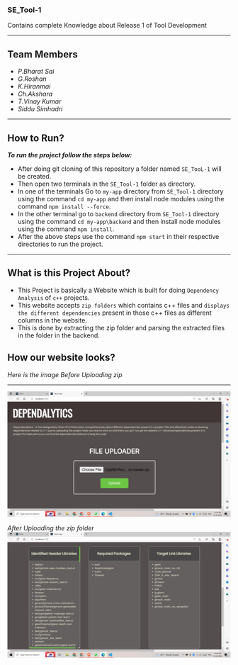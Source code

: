### SE_Tool-1
Contains complete Knowledge about Release 1 of Tool Development
****

## **Team Members**
 - *P.Bharat Sai* <br>
 - *G.Roshan* <br>
 - *K.Hiranmai* <br>
 - *Ch.Akshara* <br>
 - *T.Vinay Kumar* <br>
 - *Siddu Simhadri* <br>
****

## **How to Run?**
***To run the project follow the steps below:*** <br>
 - After doing git cloning of this repository a folder named `SE_TooL-1` will be created. <br>
 - Then open two terminals in the `SE_Tool-1` folder as directory. <br>
 - In one of the terminals Go to `my-app` directory from `SE_Tool-1` directory using the command `cd my-app` and then install node modules using the command `npm install --force`. <br>
 - In the other terminal go to `backend` directory from `SE_Tool-1` directory using the command `cd my-app\backend` and then install node modules using the command `npm install`. <br>
 - After the above steps use the command `npm start` in their respective directories to run the project. <br>
 
 ****
 ## **What is this Project About?**
- This Project is basically a Website which is built for doing `Dependency Analysis` of `c++` projects. <br>
- This website accepts `zip folders` which contains c++ files and `displays the different dependencies` present in those c++ files as different columns in the website. <br>
- This is done by extracting the zip folder and parsing the extracted files in the folder in the backend. <br> 

## **How our website looks?**
*Here is the image Before Uploading zip* <br>

****
![alt text](https://github.com/GroshanCS10/SE_Tool-1/blob/main/my-app/Images/Screenshot%20(107).png)

*After Uploading the zip folder* <br>
![alt text](https://github.com/GroshanCS10/SE_Tool-1/blob/main/my-app/Images/Screenshot%20(108).png)


 
